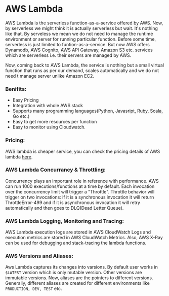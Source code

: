 # AWS Lambda

AWS Lambda is the serverless function-as-a-service offered by AWS. Now, by serverless we might think it is actually serverless but wait. It's nothing like that. By serveless we mean we do not need to manage the runtime environment or server for running particular function. Before some time, serverless is just limited to funtion-as-a-service. But now AWS offers Dynamodb, AWS Cognito, AWS API Gateway, Amazon S3 etc. services which are serverless i.e. their servers are managed by AWS. 

Now, coming back to AWS Lambda, the service is nothing but a small virtual function that runs as per our demand, scales automatically and we do not need t manage server unlike Amazon EC2. 

### Benifits: 
- Easy Pricing
- Integration with whole AWS stack 
- Supports many programming languages(Python, Javasript, Ruby, Scala, Go etc.)
- Easy to get more resources per function
- Easy to monitor using Cloudwatch. 

### Pricing:
AWS lambda is cheaper service, you can check the pricing details of AWS lambda [here](https://aws.amazon.com/lambda/pricing/).

### AWS Lambda Concurrancy & Throttling: 
Concurrency plays an important role in reference with performance. AWS can run 1000 executions/functions at a time by default. Each invocation over the concurrency limit will trigger a "Throttle". Throttle behavior will trigger on two invocations: if it is a synchronous invocation it will return ThrottleError-499 and if it is asynchronous invocation it will retry automatically and then goes to DLQ(Dead Letter Queue). 

### AWS Lambda Logging, Monitoring and Tracing: 
AWS Lambda execution logs are stored in AWS CloudWatch Logs and execution metrics are stored in AWS CloudWatch Metrics. Also, AWS X-Ray can be used for debugging and stack-tracing the lambda functions.  

### AWS Versions and Aliases: 
Aws Lambda captures its changes into varsions. By default user works in `$LATEST` version which is only mutable version. Other versions are immutable versions. Now, aliases are the pointers to different versions. Generally, different aliases are created for different environments like `PRODUCTION, DEV, TEST` etc. 



